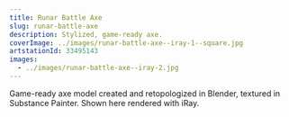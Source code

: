 ```yaml
---
title: Runar Battle Axe
slug: runar-battle-axe
description: Stylized, game-ready axe.
coverImage: ../images/runar-battle-axe--iray-1--square.jpg
artstationId: 33495143
images:
  - ../images/runar-battle-axe--iray-2.jpg
---
```


Game-ready axe model created and retopologized in Blender, textured in Substance Painter. Shown here rendered with iRay.